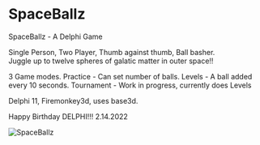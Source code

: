 # SpaceBallz
SpaceBallz - A Delphi Game

Single Person, Two Player, Thumb against thumb, Ball basher.<br>
Juggle up to twelve spheres of galatic matter in outer space!!

3 Game modes.
Practice - Can set number of balls.
Levels - A ball added every 10 seconds.
Tournament - Work in progress, currently does Levels

Delphi 11, Firemonkey3d, uses base3d.

Happy Birthday DELPHI!!!
2.14.2022



![SpaceBallz](https://user-images.githubusercontent.com/97798670/153780177-5973ddae-99de-4470-8b88-35f6d1bf48fc.jpg)
